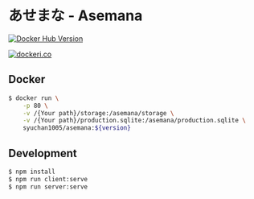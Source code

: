 # あせまな - Asemana

[![Docker Hub Version](https://img.shields.io/badge/dynamic/json?logo=docker&style=for-the-badge&label=Docker%20Hub&query=results.0.name&url=https%3A%2F%2Fregistry.hub.docker.com%2Fv2%2Frepositories%2Fsyuchan1005%2Fasemana%2Ftags%2F)](https://hub.docker.com/r/syuchan1005/asemana)

[![dockeri.co](https://dockeri.co/image/syuchan1005/asemana)](https://hub.docker.com/r/syuchan1005/asemana)

## Docker
```bash
$ docker run \
    -p 80 \
    -v /{Your path}/storage:/asemana/storage \
    -v /{Your path}/production.sqlite:/asemana/production.sqlite \
    syuchan1005/asemana:${version}
```

## Development
```bash
$ npm install
$ npm run client:serve
$ npm run server:serve
```
